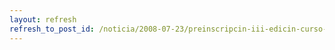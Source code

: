 ```yaml
---
layout: refresh
refresh_to_post_id: /noticia/2008-07-23/preinscripcin-iii-edicin-curso-java-ceslcam
---
```

